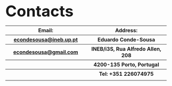  
<b><font size="16">Contacts</font></b>



<table style="width:100%">
  <tr>
	<th><b>Email:</b></th>
    <th><b>Address:</b></th>
  </tr>
  <tr>
	<th><a href="mailto:econdesousa@ineb.up.pt">econdesousa@ineb.up.pt</a></th>
	<th>Eduardo Conde-Sousa</th>
  </tr>
  <tr>
	<th><a href="mailto:econdesousa@gmail.com">econdesousa@gmail.com</a></th>
	<th>INEB/i3S, Rua Alfredo Allen, 208</th>
  </tr>
	<th></th>
	<th>4200-135 Porto, Portugal</th>
  </tr>
  <tr>
	<th></th>
	<th>Tel: +351 226074975</th>
  </tr>
  <tr>
	<td width="50%"></td>
	<td width="50%"></td>
  </tr>
  
  



